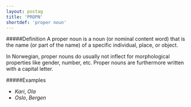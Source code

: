```yaml
---
layout: postag
title: 'PROPN'
shortdef: 'proper noun'
---
```

#####Definition
A proper noun is a noun (or nominal content word) that is the name (or part of the name) of a specific individual, place, or object.

In Norwegian, proper nouns do usually not inflect for morphological properties like gender, number, etc. Proper nouns are furthermore written with a capital letter.

#####Examples
* *Kari*, *Ola*
* *Oslo*, *Bergen*

<!-- Interlanguage links updated Po lis 14 15:34:35 CET 2022 -->

